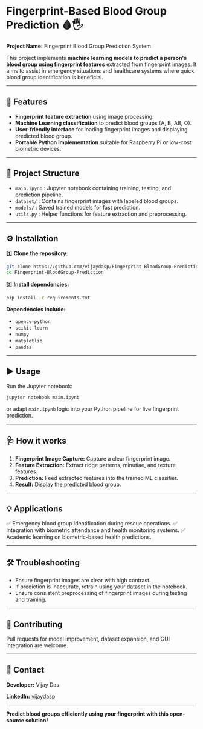 # Fingerprint-Based Blood Group Prediction 🩸🖐️

**Project Name:** Fingerprint Blood Group Prediction System

This project implements **machine learning models to predict a person's blood group using fingerprint features** extracted from fingerprint images. It aims to assist in emergency situations and healthcare systems where quick blood group identification is beneficial.

---

## 🚀 Features

* **Fingerprint feature extraction** using image processing.
* **Machine Learning classification** to predict blood groups (A, B, AB, O).
* **User-friendly interface** for loading fingerprint images and displaying predicted blood group.
* **Portable Python implementation** suitable for Raspberry Pi or low-cost biometric devices.

---

## 📂 Project Structure

* `main.ipynb` : Jupyter notebook containing training, testing, and prediction pipeline.
* `dataset/` : Contains fingerprint images with labeled blood groups.
* `models/` : Saved trained models for fast prediction.
* `utils.py` : Helper functions for feature extraction and preprocessing.

---

## ⚙️ Installation

1️⃣ **Clone the repository:**

```bash
git clone https://github.com/vijaydasp/Fingerprint-BloodGroup-Prediction.git
cd Fingerprint-BloodGroup-Prediction
```

2️⃣ **Install dependencies:**

```bash
pip install -r requirements.txt
```

**Dependencies include:**

* `opencv-python`
* `scikit-learn`
* `numpy`
* `matplotlib`
* `pandas`

---

## ▶️ Usage

Run the Jupyter notebook:

```bash
jupyter notebook main.ipynb
```

or adapt `main.ipynb` logic into your Python pipeline for live fingerprint prediction.

---

## 🩺 How it works

1. **Fingerprint Image Capture:** Capture a clear fingerprint image.
2. **Feature Extraction:** Extract ridge patterns, minutiae, and texture features.
3. **Prediction:** Feed extracted features into the trained ML classifier.
4. **Result:** Display the predicted blood group.

---

## 💡 Applications

✅ Emergency blood group identification during rescue operations.
✅ Integration with biometric attendance and health monitoring systems.
✅ Academic learning on biometric-based health predictions.

---

## 🛠️ Troubleshooting

* Ensure fingerprint images are clear with high contrast.
* If prediction is inaccurate, retrain using your dataset in the notebook.
* Ensure consistent preprocessing of fingerprint images during testing and training.

---

## 🤝 Contributing

Pull requests for model improvement, dataset expansion, and GUI integration are welcome.

---

## 📧 Contact

**Developer:** Vijay Das

**LinkedIn:** [vijaydasp](https://www.linkedin.com/in/vijay-das-p-a42068283?lipi=urn%3Ali%3Apage%3Ad_flagship3_profile_view_base_contact_details%3BxyyRRfIGRJ%2BYk8u1yhtC9g%3D%3D)

---

**Predict blood groups efficiently using your fingerprint with this open-source solution!**
